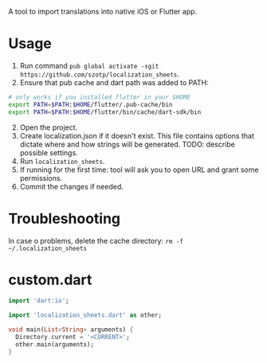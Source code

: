 A tool to import translations into native iOS or Flutter app.

# Usage

1. Run command `pub global activate -sgit https://github.com/szotp/localization_sheets`.
2. Ensure that pub cache and dart path was added to PATH:
```sh
# only works if you installed flutter in your $HOME
export PATH=$PATH:$HOME/flutter/.pub-cache/bin
export PATH=$PATH:$HOME/flutter/bin/cache/dart-sdk/bin 
```

2. Open the project. 
4. Create localization.json if it doesn't exist. This file contains options that dictate where and how strings will be generated. TODO: describe possible settings.
3. Run `localization_sheets`.
4. If running for the first time: tool will ask you to open URL and grant some permissions.
5. Commit the changes if needed.

# Troubleshooting

In case o problems, delete the cache directory: `rm -f ~/.localization_sheets`

# custom.dart
```dart
import 'dart:io';

import 'localization_sheets.dart' as other;

void main(List<String> arguments) {
  Directory.current = '<CURRENT>';
  other.main(arguments);
}
```
